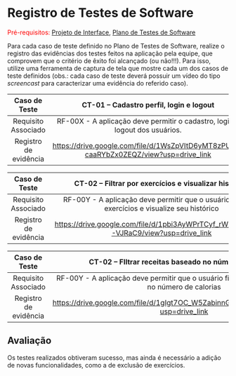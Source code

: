 # Registro de Testes de Software

<span style="color:red">Pré-requisitos: <a href="3-Projeto de Interface.md"> Projeto de Interface</a></span>, <a href="8-Plano de Testes de Software.md"> Plano de Testes de Software</a>

Para cada caso de teste definido no Plano de Testes de Software, realize o registro das evidências dos testes feitos na aplicação pela equipe, que comprovem que o critério de êxito foi alcançado (ou não!!!). Para isso, utilize uma ferramenta de captura de tela que mostre cada um dos casos de teste definidos (obs.: cada caso de teste deverá possuir um vídeo do tipo _screencast_ para caracterizar uma evidência do referido caso).

| **Caso de Teste** 	| **CT-01 – Cadastro perfil, login e logout** 	|
|:---:	|:---:	|
|	Requisito Associado 	| RF-00X - A aplicação deve permitir o cadastro, login e logout dos usuários. |
|Registro de evidência | https://drive.google.com/file/d/1WsZpVItD6yMT8zPUTz-caaRYbZx0ZEQZ/view?usp=drive_link |

| **Caso de Teste** 	| **CT-02 – Filtrar por exercícios e visualizar histórico** 	|
|:---:	|:---:	|
|	Requisito Associado 	| RF-00Y - A aplicação deve permitir que o usuário filtre por exercícios e visualize seu histórico |
|Registro de evidência | https://drive.google.com/file/d/1pbi3AyWPrTCyf_rWzXAPB2k76-VJRaC9/view?usp=drive_link |

| **Caso de Teste** 	| **CT-02 – FIltrar receitas baseado no número de calorias** 	|
|:---:	|:---:	|
|	Requisito Associado 	| RF-00Y - A aplicação deve permitir que o usuário filtre por receitas beseado no número de calorias|
|Registro de evidência | https://drive.google.com/file/d/1gIgt7OC_W5ZabinnGQxfq21N1bkpTubn/view?usp=drive_link |

## Avaliação

Os testes realizados obtiveram sucesso, mas ainda é necessário a adição de novas funcionalidades, como a de exclusão de exercícios.


